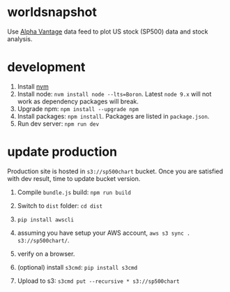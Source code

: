 # worldsnapshot

Use [Alpha Vantage][1] data feed to plot US stock (SP500) data and
stock analysis.

[1]: https://www.alphavantage.co/documentation/

# development

1. Install [nvm][2]
2. Install node: `nvm install node --lts=Boron`. Latest `node 9.x` will not work as
   dependency packages will break.
3. Upgrade npm: `npm install --upgrade npm`
4. Install packages: `npm install`. Packages are listed in
   `package.json`.
5. Run dev server: `npm run dev`   

[2]: https://github.com/creationix/nvm

# update production

Production site is hosted in `s3://sp500chart` bucket. Once you are
satisfied with dev result, time to update bucket version.

1. Compile `bundle.js` build: `npm run build`
2. Switch to `dist` folder: `cd dist`
3. `pip install awscli`
4. assuming you have setup your AWS account, `aws s3 sync . s3://sp500chart/`.
5. verify on a browser.   

3. (optional) install `s3cmd`: `pip install s3cmd`
4. Upload to s3: `s3cmd put --recursive * s3://sp500chart`

